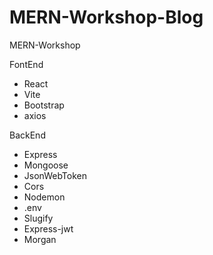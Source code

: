 # MERN-Workshop-Blog
 MERN-Workshop


FontEnd
- React
- Vite
- Bootstrap
- axios


BackEnd
- Express
- Mongoose
- JsonWebToken
- Cors
- Nodemon
- .env
- Slugify
- Express-jwt
- Morgan